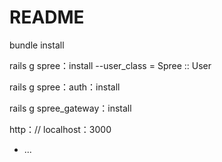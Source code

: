 # README

bundle install

rails g spree：install --user_class = Spree :: User

rails g spree：auth：install

rails g spree_gateway：install

http：// localhost：3000

* ...
